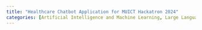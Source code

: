 ```yaml
---
title: "Healthcare Chatbot Application for MUICT Hackatron 2024"
categories: [Artificial Intelligence and Machine Learning, Large Language Model]
---
```

